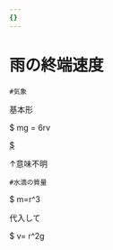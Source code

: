 ```yaml
---
{}
---
```

# 雨の終端速度

`#気象`

基本形

$ mg = 6rv

[$](https://www.notion.som:%E8%B3%AA%E9%87%8F,g:%E9%87%8D%E5%8A%9B%E5%8A%A0%E9%80%9F%E5%BA%A6,r:%E6%B0%B4%E6%BB%B4%E3%81%AE%E5%8D%8A%E5%BE%84,\eta:%E7%B2%98%E6%80%A7%E4%BF%82%E6%95%B0,v:%E8%90%BD%E4%B8%8B%E9%80%9F%E5%BA%A6)

↑意味不明

`#水滴の質量`

$ m=r^3

代入して

$ v= r^2g
